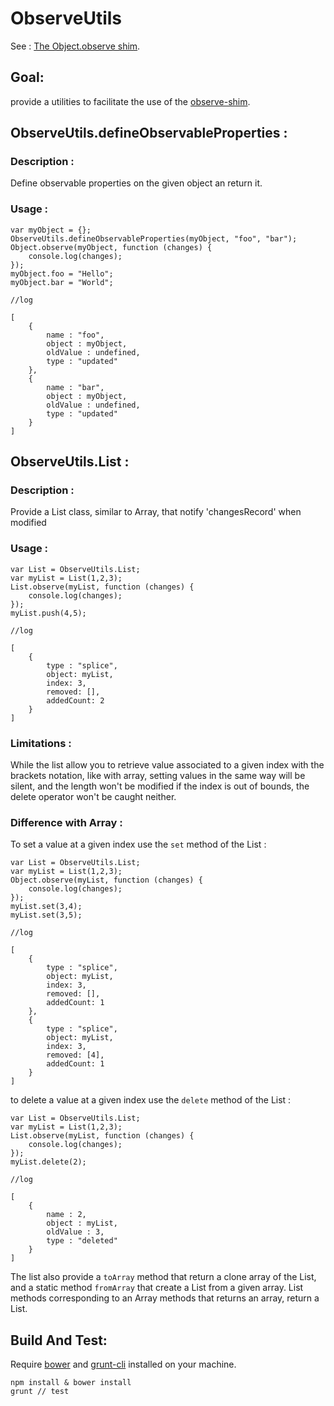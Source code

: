 ObserveUtils
============

See : [The Object.observe shim](https://github.com/KapIT/observe-shim).

Goal:
----
provide a utilities to facilitate the use of the [observe-shim](https://github.com/KapIT/observe-shim).


ObserveUtils.defineObservableProperties :
-----------------------------------------

### Description :
Define observable properties on the given object an return it.

### Usage : 

    var myObject = {};
    ObserveUtils.defineObservableProperties(myObject, "foo", "bar");
    Object.observe(myObject, function (changes) {
        console.log(changes);
    });
    myObject.foo = "Hello";
    myObject.bar = "World";

    //log

    [
        {
            name : "foo",
            object : myObject,
            oldValue : undefined,
            type : "updated"
        },
        {
            name : "bar",
            object : myObject,
            oldValue : undefined,
            type : "updated"
        }
    ]

ObserveUtils.List :
-------------------

### Description :
Provide a List class, similar to Array, that notify 'changesRecord' when modified

### Usage : 

    var List = ObserveUtils.List;
    var myList = List(1,2,3);
    List.observe(myList, function (changes) {
        console.log(changes);
    });
    myList.push(4,5);

    //log

    [
        {
            type : "splice",
            object: myList,
            index: 3,
            removed: [],
            addedCount: 2
        }
    ]

### Limitations :

While the list allow you to retrieve value associated to a given index with the brackets notation, like with array, setting values in the same way will be silent, and the length won't be modified if the index is out of bounds, the delete operator won't be caught neither.

### Difference with Array :

To set a value at a given index use the <code>set</code> method of the List :  

    var List = ObserveUtils.List;
    var myList = List(1,2,3);
    Object.observe(myList, function (changes) {
        console.log(changes);
    });
    myList.set(3,4);
    myList.set(3,5);
    
    //log

    [
        {
            type : "splice",
            object: myList,
            index: 3,
            removed: [],
            addedCount: 1
        },
        {
            type : "splice",
            object: myList,
            index: 3,
            removed: [4],
            addedCount: 1
        }
    ]

to delete a value at a given index use the <code>delete</code>  method of the List :

    var List = ObserveUtils.List;
    var myList = List(1,2,3);
    List.observe(myList, function (changes) {
        console.log(changes);
    });
    myList.delete(2);

    //log
   
    [
        {
            name : 2,
            object : myList,
            oldValue : 3,
            type : "deleted"
        }
    ]
    
The list also provide a <code>toArray</code> method that return a clone array of the List, and a static method <code>fromArray</code> that create a List from a given array.
List methods corresponding to an Array methods that returns an array, return a List.

Build And Test:
---------------

Require [bower](https://github.com/twitter/bower) and [grunt-cli](https://github.com/gruntjs/grunt-cli) installed on your machine.

    npm install & bower install
    grunt // test 
